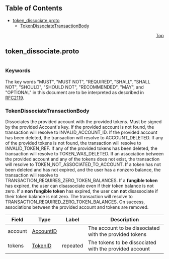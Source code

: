 ## Table of Contents

- [token_dissociate.proto](#token_dissociate-proto)
    - [TokenDissociateTransactionBody](#proto-TokenDissociateTransactionBody)
  



<a name="token_dissociate-proto"></a>
<p align="right"><a href="#top">Top</a></p>

## token_dissociate.proto
#

### Keywords
The key words "MUST", "MUST NOT", "REQUIRED", "SHALL", "SHALL NOT",
"SHOULD", "SHOULD NOT", "RECOMMENDED", "MAY", and "OPTIONAL" in this
document are to be interpreted as described in [RFC2119](https://www.ietf.org/rfc/rfc2119).


<a name="proto-TokenDissociateTransactionBody"></a>

### TokenDissociateTransactionBody
Dissociates the provided account with the provided tokens. Must be signed by the provided
Account's key.
If the provided account is not found, the transaction will resolve to INVALID_ACCOUNT_ID.
If the provided account has been deleted, the transaction will resolve to ACCOUNT_DELETED.
If any of the provided tokens is not found, the transaction will resolve to INVALID_TOKEN_REF.
If any of the provided tokens has been deleted, the transaction will resolve to TOKEN_WAS_DELETED.
If an association between the provided account and any of the tokens does not exist, the
transaction will resolve to TOKEN_NOT_ASSOCIATED_TO_ACCOUNT.
If a token has not been deleted and has not expired, and the user has a nonzero balance, the
transaction will resolve to TRANSACTION_REQUIRES_ZERO_TOKEN_BALANCES.
If a <b>fungible token</b> has expired, the user can disassociate even if their token balance is
not zero.
If a <b>non fungible token</b> has expired, the user can <b>not</b> disassociate if their token
balance is not zero. The transaction will resolve to TRANSACTION_REQUIRED_ZERO_TOKEN_BALANCES.
On success, associations between the provided account and tokens are removed.


| Field | Type | Label | Description |
| ----- | ---- | ----- | ----------- |
| account | [AccountID](#proto-AccountID) |  | The account to be dissociated with the provided tokens |
| tokens | [TokenID](#proto-TokenID) | repeated | The tokens to be dissociated with the provided account |





 <!-- end messages -->

 <!-- end enums -->

 <!-- end HasExtensions -->

 <!-- end services -->


